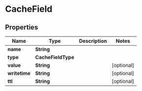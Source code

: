 

# CacheField


## Properties

| Name | Type | Description | Notes |
|------------ | ------------- | ------------- | -------------|
|**name** | **String** |  |  |
|**type** | **CacheFieldType** |  |  |
|**value** | **String** |  |  [optional] |
|**writetime** | **String** |  |  [optional] |
|**ttl** | **String** |  |  [optional] |



